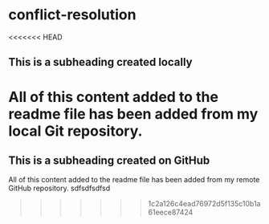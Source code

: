 # conflict-resolution

<<<<<<< HEAD
## This is a subheading created locally

All of this content added to the readme file has been added from my local Git repository.
=======
## This is a subheading created on GitHub

All of this content added to the readme file has been added from my remote GitHub repository.
sdfsdfsdfsd
>>>>>>> 1c2a126c4ead76972d5f135c10b1a61eece87424
